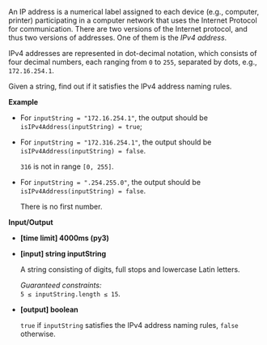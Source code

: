 <div class="markdown"><p>An IP address is a numerical label assigned to each device (e.g., computer, printer) participating in a computer network that uses the Internet Protocol for communication. There are two versions of the Internet protocol, and thus two versions of addresses. One of them is the <em>IPv4 address</em>.</p>
<p>IPv4 addresses are represented in dot-decimal notation, which consists of four decimal numbers, each ranging from <code>0</code> to <code>255</code>, separated by dots, e.g., <code>172.16.254.1</code>.</p>
<p>Given a string, find out if it satisfies the IPv4 address naming rules.</p>
<p><strong>Example</strong></p>
<ul>
<li>
<p>For <code>inputString = "172.16.254.1"</code>, the output should be<br>
<code>isIPv4Address(inputString) = true</code>;</p>
</li>
<li>
<p>For <code>inputString = "172.316.254.1"</code>, the output should be<br>
<code>isIPv4Address(inputString) = false</code>.</p>
<p><code>316</code> is not in range <code>[0, 255]</code>.</p>
</li>
<li>
<p>For <code>inputString = ".254.255.0"</code>, the output should be<br>
<code>isIPv4Address(inputString) = false</code>.</p>
<p>There is no first number.</p>
</li>
</ul>
<p><strong>Input/Output</strong></p>
<ul>
<li><strong>[time limit] 4000ms (py3)</strong></li>
</ul>
<ul>
<li>
<p><strong>[input] string inputString</strong></p>
<p>A string consisting of digits, full stops and lowercase Latin letters.</p>
<p><em>Guaranteed constraints:</em><br>
<code>5 ≤ inputString.length ≤ 15</code>.</p>
</li>
<li>
<p><strong>[output] boolean</strong></p>
<p><code>true</code> if <code>inputString</code> satisfies the IPv4 address naming rules, <code>false</code> otherwise.</p>
</li>
</ul>
</div>